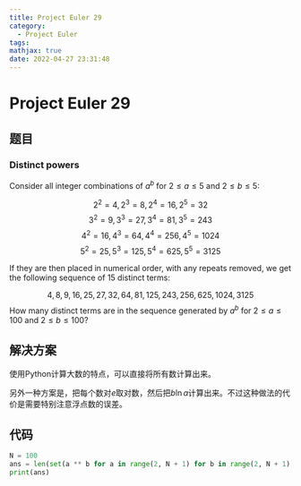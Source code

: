 ```yaml
---
title: Project Euler 29
category:
  - Project Euler
tags:
mathjax: true
date: 2022-04-27 23:31:48
---
```


<escape><!-- more --></escape>

# Project Euler 29

## 题目

### Distinct powers

Consider all integer combinations of $a^b$ for $2 \le a \le 5$ and $2 \le b \le 5$:

$$2^2=4, 2^3=8, 2^4=16, 2^5=32$$
$$3^2=9, 3^3=27, 3^4=81, 3^5=243$$
$$4^2=16, 4^3=64, 4^4=256, 4^5=1024$$
$$5^2=25, 5^3=125, 5^4=625, 5^5=3125$$

If they are then placed in numerical order, with any repeats removed, we get the following sequence of $15$ distinct terms:

$$4, 8, 9, 16, 25, 27, 32, 64, 81, 125, 243, 256, 625, 1024, 3125$$
How many distinct terms are in the sequence generated by $a^b$ for $2\le a \le 100$ and $2 \le  b \le 100$?

## 解决方案

使用Python计算大数的特点，可以直接将所有数计算出来。

另外一种方案是，把每个数对$e$取对数，然后把$b\ln a$计算出来。不过这种做法的代价是需要特别注意浮点数的误差。

## 代码

```py
N = 100
ans = len(set(a ** b for a in range(2, N + 1) for b in range(2, N + 1)))
print(ans)
```
